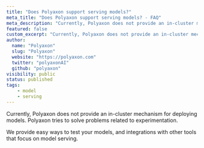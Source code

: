 ```yaml
---
title: "Does Polyaxon support serving models?"
meta_title: "Does Polyaxon support serving models? - FAQ"
meta_description: "Currently, Polyaxon does not provide an in-cluster mechanism for deploying models. Polyaxon tries to solve problems related to experimentation."
featured: false
custom_excerpt: "Currently, Polyaxon does not provide an in-cluster mechanism for deploying models."
author:
  name: "Polyaxon"
  slug: "Polyaxon"
  website: "https://polyaxon.com"
  twitter: "polyaxonAI"
  github: "polyaxon"
visibility: public
status: published
tags:
    - model
    - serving
---
```


Currently, Polyaxon does not provide an in-cluster mechanism for deploying models.
Polyaxon tries to solve problems related to experimentation.

We provide easy ways to test your models, and integrations with other tools that focus on model serving.
